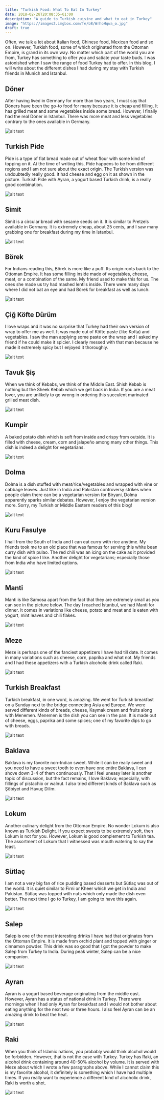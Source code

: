 ```yaml
---
title: "Turkish Food: What To Eat In Turkey"
date: 2018-02-28T20:08:35+01:00
description: "A guide to Turkish cuisine and what to eat in Turkey"
image: "https://images2.imgbox.com/fe/b8/WrhoHqwa_o.jpg"
draft: true
---
```


Often, we talk a lot about Italian food, Chinese food, Mexican food and so on. However, Turkish food, some of which originated from the Ottoman Empire, is grand in its own way. No matter which part of the world you are from, Turkey has something to offer you and satiate your taste buds. I was astonished when I saw the range of food Turkey had to offer. In this blog, I will write about the different dishes I had during my stay with Turkish friends in Munich and Istanbul.

## Döner

After having lived in Germany for more than two years, I must say that Döners have been the go-to food for many because it is cheap and filling. It has grilled meat and some vegetables inside some bread. However, I finally had the real Döner in Istanbul. There was more meat and less vegetables contrary to the ones available in Germany.

![alt text](https://images2.imgbox.com/73/f6/BAzIIfHi_o.jpg "Döner")

## Turkish Pide

Pide is a type of flat bread made out of wheat flour with some kind of topping on it. At the time of writing this, Pide happens to be from different regions and I am not sure about the exact origin. The Turkish version was undoubtedly really good. It had cheese and egg on it as shown in the picture. Turkish Pide with Ayran, a yogurt based Turkish drink, is a really good combination.

![alt text](https://images2.imgbox.com/76/c7/1ElFovgy_o.jpg "Turkish Pide")

## Simit

Simit is a circular bread with sesame seeds on it. It is similar to Pretzels available in Germany. It is extremely cheap, about 25 cents, and I saw many grabbing one for breakfast during my time in Istanbul.

![alt text](https://images2.imgbox.com/be/3a/X5rGWfMp_o.jpg "Simit")

## Börek

For Indians reading this, Börek is more like a puff. Its origin roots back to the Ottoman Empire. It has some filling inside made of vegetables, cheese, meat, or a combination of the same. My friend used to make this for us. The ones she made us try had mashed lentils inside. There were many days where I did not bat an eye and had Börek for breakfast as well as lunch.

![alt text](https://images2.imgbox.com/cd/49/LnBTj0H6_o.jpg "Börek")

## Çiğ Köfte Dürüm

I love wraps and it was no surprise that Turkey had their own version of wrap to offer me as well. It was made out of Köfte paste (like Kofta) and vegetables. I saw the man applying some paste on the wrap and I asked my friend if he could make it spicier. I clearly messed with that man because he made it extremely spicy but I enjoyed it thoroughly.

![alt text](https://images2.imgbox.com/a2/f1/tmJzpMiW_o.jpg "Çiğ Köfte Dürüm")

## Tavuk Şiş

When we think of Kebabs, we think of the Middle East. Shish Kebab is nothing but the Sheek Kebab which we get back in India. If you are a meat lover, you are unlikely to go wrong in ordering this succulent marinated grilled meat dish.

![alt text](https://images2.imgbox.com/e2/b2/kG5GVpfP_o.jpg "Tavuk Şiş")

## Kumpir

A baked potato dish which is soft from inside and crispy from outside. It is filled with cheese, cream, corn and jalapeño among many other things. This dish is indeed a delight for vegetarians.

![alt text](https://images2.imgbox.com/5d/96/ZG68fPgh_o.jpg "Kumpir")

## Dolma

Dolma is a dish stuffed with meat/rice/vegetables and wrapped with vine or cabbage leaves. Just like in India and Pakistan controversy strikes when people claim there can be a vegetarian version for Biryani, Dolma apparently sparks similar debates. However, I enjoy the vegetarian version more. Sorry, my Turkish or Middle Eastern readers of this blog!

![alt text](https://images2.imgbox.com/12/ec/q5M0Hli8_o.jpg "Dolma")

## Kuru Fasulye

I hail from the South of India and I can eat curry with rice anytime. My friends took me to an old place that was famous for serving this white bean curry dish with pulao. The red chili was an icing on the cake as it provided the kind of spice I like. Another delight for vegetarians; especially those from India who have limited options.

![alt text](https://images2.imgbox.com/46/e1/em5Leq6w_o.jpg "Kuru Fasulye")

## Manti

Manti is like Samosa apart from the fact that they are extremely small as you can see in the picture below. The day I reached Istanbul, we had Manti for dinner. It comes in variations like cheese, potato and meat and is eaten with yogurt, mint leaves and chili flakes.

![alt text](https://images2.imgbox.com/25/2e/4HnvJ9Op_o.jpg "Manti")

## Meze

Meze is perhaps one of the fanciest appetizers I have had till date. It comes in many variations such as cheese, corn, paprika and what not. My friends and I had these appetizers with a Turkish alcoholic drink called Raki.

![alt text](https://images2.imgbox.com/dc/39/14nfiqkg_o.jpg "Meze")

## Turkish Breakfast

Turkish breakfast, in one word, is amazing. We went for Turkish breakfast on a Sunday next to the bridge connecting Asia and Europe. We were served different kinds of breads, cheese, Kaymak cream and fruits along with Menemen. Menemen is the dish you can see in the pan. It is made out of cheese, eggs, paprika and some spices; one of my favorite dips to go with breads.

![alt text](https://images2.imgbox.com/0e/c8/4rysbV3E_o.jpg "Turkish Breakfast")

## Baklava

Baklava is my favorite non-Indian sweet. While it can be really sweet and you need to have a sweet tooth to even have one entire Baklava, I can shove down 3-4 of them continuously. That I feel uneasy later is another topic of discussion, but the fact remains, I love Baklava; especially, with fillings of pistachio or walnut. I also tried different kinds of Baklava such as Şöbiyet and Havuç Dilim.

![alt text](https://images2.imgbox.com/79/21/a5gAdZMM_o.jpg "Baklava")

## Lokum

Another culinary delight from the Ottoman Empire. No wonder Lokum is also known as Turkish Delight. If you expect sweets to be extremely soft, then Lokum is not for you. However, Lokum is good complement to Turkish tea. The assortment of Lokum that I witnessed was mouth watering to say the least.

![alt text](https://images2.imgbox.com/f9/88/xt6xJ0UT_o.jpg "Lokum")

## Sütlaç

I am not a very big fan of rice pudding based desserts but Sütlaç was out of the world. It is quiet similar to Firni or Kheer which we get in India and Pakistan. Sütlaç was topped with nuts which only made the dish even better. The next time I go to Turkey, I am going to have this again.

![alt text](https://images2.imgbox.com/88/cf/6hZtexBH_o.jpg "Sütlaç")

## Salep

Salep is one of the most interesting drinks I have had that originates from the Ottoman Empire. It is made from orchid plant and topped with ginger or cinnamon powder. This drink was so good that I got the powder to make Salep from Turkey to India. During peak winter, Salep can be a nice companion.

![alt text](https://images2.imgbox.com/ef/51/CJr0beVG_o.jpg "Salep")

## Ayran

Ayran is a yogurt based beverage originating from the middle east. However, Ayran has a status of national drink in Turkey. There were mornings when I had only Ayran for breakfast and I would not bother about eating anything for the next two or three hours. I also feel Ayran can be an amazing drink to beat the heat.

![alt text](https://images2.imgbox.com/6b/64/ka1pr9GL_o.jpg "Ayran")

## Raki

When you think of Islamic nations, you probably would think alcohol would be forbidden. However, that is not the case with Turkey. Turkey has Raki, an alcohol drink containing around 40-50% alcohol by volume. It is served with Meze about which I wrote a few paragraphs above. While I cannot claim this is my favorite alcohol, it definitely is something which I have had multiple times. If you really want to experience a different kind of alcoholic drink, Raki is worth a shot.

![alt text](https://images2.imgbox.com/dc/03/Ta4Rbp4S_o.jpg "Raki")